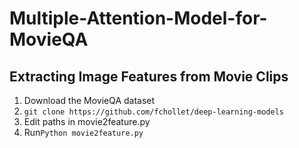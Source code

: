 # Multiple-Attention-Model-for-MovieQA

## Extracting Image Features from Movie Clips

1. Download the MovieQA dataset
2. ```git clone https://github.com/fchollet/deep-learning-models```
3. Edit paths in movie2feature.py
4. Run```Python movie2feature.py```
